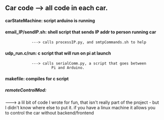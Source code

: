 ##   Car code --> all code in each car.


####   carStateMachine: script arduino is running
####   email_IP/sendIP.sh: shell script that sends IP addr to person running car
				---> calls processIP.py, and smtpCommands.sh to help
####   udp_run.c/run: c script that will run on pi at launch
				---> calls serialComm.py, a script that goes between
						 Pi and Arduino.
####   makefile: compiles for c script

##### remoteControlMod:
---> a lil bit of code I wrote for fun, that isn't really part of the project - 
	but I didn't know where else to put it.  if you have a linux machine
	it allows you to control the car without backend/frontend
